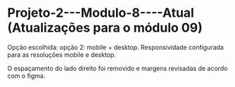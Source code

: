 # Projeto-2---Modulo-8----Atual (Atualizações para o módulo 09)
Opção escolhida:
opção 2: mobile + desktop.
Responsividade configurada para as resoluções mobile e desktop.

O espaçamento do lado direito foi removido e margens revisadas de acordo com o figma.
